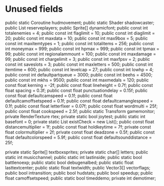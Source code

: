# Unused fields

public static Coroutine hudmovement;
public static Shader shadowcaster;
public List<BattleData> reserveplayers;
public Sprite[] dynamicfont;
public const int totalenemies = 4;
public const int flaglimit = 10;
public const int diaglimit = 20;
public const int maxdata = 10;
public const int max9box = 5;
public const int maxitemtypes = 1;
public const int totalitems = 256;
public const int moneymax = 999;
public const int hpmax = 999;
public const int tpmax = 99;
public const int regionalammount = 100;
public const int maxdamage = 99;
public const int chargelimit = 3;
public const int maxfpsv = 2;
public const int saveslots = 3;
public const int maxletters = 500;
public const int itemtime = 600;
public const int levelcap = 27;
public const int lowhp = 4;
public const int defaultpartqueue = 3000;
public const int beehs = 4500;
public const int mkhs = 9500;
public const int maxmedals = 120;
public const float kerning = -2f;
public const float lineheight = 0.7f;
public const float spacing = 0.3f;
public const float punctuationdelay = 0.15f;
public const float defaultcamspeed = 0.1f;
public const float defaultcamoffsetspeed = 0.1f;
public const float defaultcamanglespeed = 0.1f;
public const float letterfixer = 0.07f;
public const float wordmulti = 25f;
public const float cookspeed = 2.5f;
public static Transform gamemonitor;
private RenderTexture rtex;
private static bool joytest;
public static int basefont = 0;
private static List<int> existCheck = new List<int>();
public const float distancemultiplier = 1f;
public const float holdkeytime = 7f;
private const float colormultiplier = 2f;
private const float deadzone = 0.5f;
public const float defaultcolorspeed = 5.9f;
public const float defaultsounddistance = 25f;


private static Sprite[] textboxsprites;
private static char[] letters;
public static int musicchannel;
public static int lastinside;
public static bool battlenoexp;
public static bool debugenalbed;
public static float lasttextcenter;
public static float textwidth;
public Vector3[] vectorflags;
public bool intransition;
public bool hudstats;
public bool speedup;
public float camoffsetspeed;
public static bool timeddemo;
private int demotimer;
